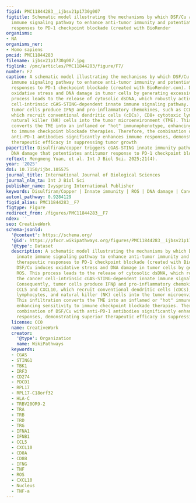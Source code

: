 ```yaml
---
figid: PMC11844283__ijbsv21p1730g007
figtitle: Schematic model illustrating the mechanisms by which DSF/Cu activates innate
  immune signaling pathway to enhance anti-tumor immunity and potentiate therapeutic
  responses to PD-1 checkpoint blockade (created with BioRender
organisms:
- NA
organisms_ner:
- Homo sapiens
pmcid: PMC11844283
filename: ijbsv21p1730g007.jpg
figlink: /pmc/articles/PMC11844283/figure/F7/
number: F7
caption: A schematic model illustrating the mechanisms by which DSF/Cu activates innate
  immune signaling pathway to enhance anti-tumor immunity and potentiate therapeutic
  responses to PD-1 checkpoint blockade (created with BioRender.com). DSF/Cu induces
  oxidative stress and DNA damage in tumor cells by generating excessive ROS. This
  process leads to the release of cytosolic dsDNA, which robustly activates the cancer
  cell-intrinsic cGAS-STING-dependent innate immune signaling pathway. Consequently,
  tumor cells produce IFNβ and pro-inflammatory chemokines, such as CCL5 and CXCL10,
  which recruit conventional dendritic cells (cDCs), CD8+ cytotoxic lymphocytes, and
  natural killer (NK) cells into the tumor microenvironment (TME). This infiltration
  converts the TME into an inflamed or "hot" immunophenotype, enhancing sensitivity
  to immune checkpoint blockade therapies. Therefore, the combination of DSF/Cu with
  anti-PD-1 antibodies significantly enhances immune responses, demonstrating superior
  therapeutic efficacy in suppressing tumor growth
papertitle: Disulfiram/copper triggers cGAS-STING innate immunity pathway via ROS-induced
  DNA damage that potentiates antitumor response to PD-1 checkpoint blockade
reftext: Mengmeng Yuan, et al. Int J Biol Sci. 2025;21(4).
year: '2025'
doi: 10.7150/ijbs.105575
journal_title: International Journal of Biological Sciences
journal_nlm_ta: Int J Biol Sci
publisher_name: Ivyspring International Publisher
keywords: Disulfiram/Copper | Innate immunity | ROS | DNA damage | Cancer immunotherapy
automl_pathway: 0.9284129
figid_alias: PMC11844283__F7
figtype: Figure
redirect_from: /figures/PMC11844283__F7
ndex: ''
seo: CreativeWork
schema-jsonld:
  '@context': https://schema.org/
  '@id': https://pfocr.wikipathways.org/figures/PMC11844283__ijbsv21p1730g007.html
  '@type': Dataset
  description: A schematic model illustrating the mechanisms by which DSF/Cu activates
    innate immune signaling pathway to enhance anti-tumor immunity and potentiate
    therapeutic responses to PD-1 checkpoint blockade (created with BioRender.com).
    DSF/Cu induces oxidative stress and DNA damage in tumor cells by generating excessive
    ROS. This process leads to the release of cytosolic dsDNA, which robustly activates
    the cancer cell-intrinsic cGAS-STING-dependent innate immune signaling pathway.
    Consequently, tumor cells produce IFNβ and pro-inflammatory chemokines, such as
    CCL5 and CXCL10, which recruit conventional dendritic cells (cDCs), CD8+ cytotoxic
    lymphocytes, and natural killer (NK) cells into the tumor microenvironment (TME).
    This infiltration converts the TME into an inflamed or "hot" immunophenotype,
    enhancing sensitivity to immune checkpoint blockade therapies. Therefore, the
    combination of DSF/Cu with anti-PD-1 antibodies significantly enhances immune
    responses, demonstrating superior therapeutic efficacy in suppressing tumor growth
  license: CC0
  name: CreativeWork
  creator:
    '@type': Organization
    name: WikiPathways
  keywords:
  - CGAS
  - STING1
  - TBK1
  - IRF3
  - CD274
  - PDCD1
  - RPL17
  - RPL17-C18orf32
  - HLA-C
  - TRBV20OR9-2
  - TRA
  - TRB
  - TRD
  - TRG
  - IFNA1
  - IFNB1
  - CCL5
  - CXCL10
  - CD8A
  - CD8B
  - IFNG
  - TNF
  - ROS
  - CXCL10
  - Nucleus
  - TNF-a
---
```

